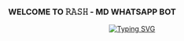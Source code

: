 ### WELCOME TO 𝚁𝙰𝚂𝙷 - MD WHATSAPP BOT 

<p align="center">
  <a href="https://git.io/typing-svg">
    <img src="https://readme-typing-svg.demolab.com?font=EB+Garamond&weight=1000&size=26&duration=4000&pause=1000&color=FF0000&random=false&width=500&lines=𝚁𝙰𝚂𝙷+𝙼𝙳+𝚆𝙴𝙻𝙲𝙾𝙼𝙴+𝚈𝙾𝚄" alt="Typing SVG" />
  </a>
</p>
